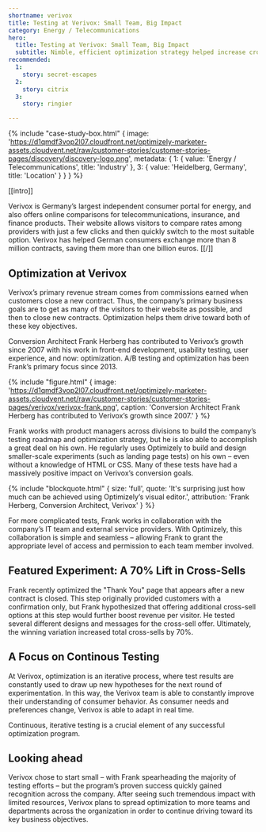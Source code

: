 ```yaml
---
shortname: verivox
title: Testing at Verivox: Small Team, Big Impact
category: Energy / Telecommunications
hero:
  title: Testing at Verivox: Small Team, Big Impact
  subtitle: Nimble, efficient optimization strategy helped increase cross-sells by 70%
recommended:
  1:
    story: secret-escapes
  2:
    story: citrix
  3:
    story: ringier

---
```

{% include "case-study-box.html"
  {
    image: 'https://d1qmdf3vop2l07.cloudfront.net/optimizely-marketer-assets.cloudvent.net/raw/customer-stories/customer-stories-pages/discovery/discovery-logo.png',
    metadata: {
      1: {
        value: 'Energy / Telecommunications',
        title: 'Industry'
      },
      3: {
        value: 'Heidelberg, Germany',
        title: 'Location'
      }
    }
  }
%}

[[intro]]

Verivox is Germany’s largest independent consumer portal for energy, and also offers online comparisons for telecommunications, insurance, and finance products. Their website allows visitors to compare rates among providers with just a few clicks and then quickly switch to the most suitable option. Verivox has helped German consumers exchange more than 8 million contracts, saving them more than one billion euros.
[[/]]

## Optimization at Verivox

Verivox’s primary revenue stream comes from commissions earned when customers close a new contract. Thus, the company’s primary business goals are to get as many of the visitors to their website as possible, and then to close new contracts. Optimization helps them drive toward both of these key objectives. 

Conversion Architect Frank Herberg has contributed to Verivox’s growth since 2007 with his work in front-end development, usability testing, user experience, and now: optimization. A/B testing and optimization has been Frank’s primary focus since 2013. 

{% include "figure.html"
  {
    image: 'https://d1qmdf3vop2l07.cloudfront.net/optimizely-marketer-assets.cloudvent.net/raw/customer-stories/customer-stories-pages/verivox/verivox-frank.png',
    caption: 'Conversion Architect Frank Herberg has contributed to Verivox’s growth since 2007.'
  }
%}

Frank works with product managers across divisions to build the company’s testing roadmap and optimization strategy, but he is also able to accomplish a great deal on his own. He regularly uses Optimizely to build and design smaller-scale experiments (such as landing page tests) on his own – even without a knowledge of HTML or CSS. Many of these tests have had a massively positive impact on Verivox’s conversion goals. 

{% include "blockquote.html"
  {
    size: 'full',
    quote: 'It's surprising just how much can be achieved using Optimizely’s visual editor.',
    attribution: 'Frank Herberg, Conversion Architect, Verivox'
  }
%}

For more complicated tests, Frank works in collaboration with the company’s IT team and external service providers. With Optimizely, this collaboration is simple and seamless – allowing Frank to grant the appropriate level of access and permission to each team member involved. 

## Featured Experiment: A 70% Lift in Cross-Sells

Frank recently optimized the "Thank You" page that appears after a new contract is closed. This step originally provided customers with a confirmation only, but Frank hypothesized that offering additional cross-sell options at this step would further boost revenue per visitor. He tested several different designs and messages for the cross-sell offer. Ultimately, the winning variation increased total cross-sells by 70%. 

## A Focus on Continous Testing

At Verivox, optimization is an iterative process, where test results are constantly used to draw up new hypotheses for the next round of experimentation. In this way, the Verivox team is able to constantly improve their understanding of consumer behavior. As consumer needs and preferences change, Verivox is able to adapt in real time. 

Continuous, iterative testing is a crucial element of any successful optimization program. 

## Looking ahead

Verivox chose to start small – with Frank spearheading the majority of testing efforts – but the program’s proven success quickly gained recognition across the company. After seeing such tremendous impact with limited resources, Verivox plans to spread optimization to more teams and departments across the organization in order to continue driving toward its key business objectives. 
